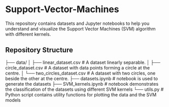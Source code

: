 # Support-Vector-Machines

This repository contains datasets and Jupyter notebooks to help you understand and visualize the Support Vector Machines (SVM) algorithm with different kernels.

## Repository Structure

├── data/
│   ├── linear_dataset.csv       # A dataset linearly separable.
│   ├── circle_dataset.csv       # A dataset with data points forming a circle at the centre.
│   └── two_circles_dataset.csv #  A dataset with two circles, one beside the other at the centre.
├── datasets.ipynb               # notebook is used to generate the datasets
├── SVM_kernels.ipynb            # notebook demonstrates the classification of the datasets using different SVM kernels
└── utils.py                     # Python script contains utility functions for plotting the data and the SVM models

